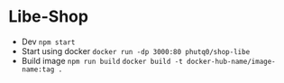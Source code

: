 # Libe-Shop
* Dev
    `npm start`
* Start using docker
    `docker run -dp 3000:80 phutq0/shop-libe`
* Build image
    `npm run build`
    `docker build -t docker-hub-name/image-name:tag .`